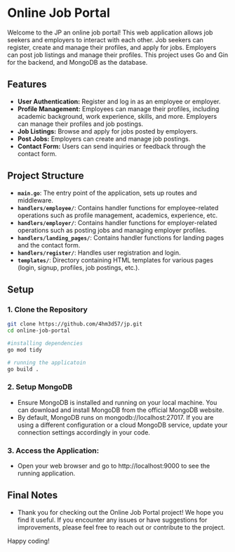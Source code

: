 # Online Job Portal

Welcome to the JP an online job portal! This web application allows job seekers and employers to interact with each other. 
Job seekers can register, create and manage their profiles, and apply for jobs. Employers can post job listings and manage their profiles. 
This project uses Go and Gin for the backend, and MongoDB as the database.

## Features

- **User Authentication:** Register and log in as an employee or employer.
- **Profile Management:** Employees can manage their profiles, including academic background, work experience, skills, and more. Employers can manage their profiles and job postings.
- **Job Listings:** Browse and apply for jobs posted by employers.
- **Post Jobs:** Employers can create and manage job postings.
- **Contact Form:** Users can send inquiries or feedback through the contact form.

## Project Structure

- **`main.go`**: The entry point of the application, sets up routes and middleware.
- **`handlers/employee/`**: Contains handler functions for employee-related operations such as profile management, academics, experience, etc.
- **`handlers/employer/`**: Contains handler functions for employer-related operations such as posting jobs and managing employer profiles.
- **`handlers/landing_pages/`**: Contains handler functions for landing pages and the contact form.
- **`handlers/register/`**: Handles user registration and login.
- **`templates/`**: Directory containing HTML templates for various pages (login, signup, profiles, job postings, etc.).

## Setup

### 1. Clone the Repository
``` bash
git clone https://github.com/4hm3d57/jp.git
cd online-job-portal

#installing dependencies
go mod tidy

# running the applicatoin
go build .
```

### 2. Setup MongoDB
- Ensure MongoDB is installed and running on your local machine. You can download and install MongoDB from the official MongoDB website.
- By default, MongoDB runs on mongodb://localhost:27017. If you are using a different configuration or a cloud MongoDB service, update your connection settings accordingly in your code.

### 3. Access the Application:
- Open your web browser and go to http://localhost:9000 to see the running application.


## Final Notes
- Thank you for checking out the Online Job Portal project! We hope you find it useful. If you encounter any issues or have suggestions for improvements, please feel free to reach out or contribute to the project.

Happy coding!







